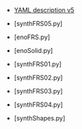 [](models/frs08h2.jpg)

- [YAML description v5](geomFRS05.yaml)

- [synthFRS05.py]
- [enoFRS.py]
- [enoSolid.py]
- [synthFRS01.py]
- [synthFRS02.py]
- [synthFRS03.py]
- [synthFRS04.py]
- [synthShapes.py]
